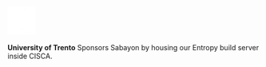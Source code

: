 ---
---

![Logo of University of Trento](/img/sponsor/unitn.png)

**University of Trento**
Sponsors Sabayon by housing our Entropy build server inside CISCA.
